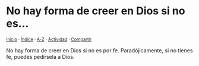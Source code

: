 # No hay forma de creer en Dios si no es...
<sup>[Inicio](https://github.com/jucardus/jucardus.github.io/blob/main/readme.md) · [Índice](https://github.com/jucardus/jucardus.github.io/blob/main/indices/apotegmas.md) · [A-Z](https://github.com/jucardus/jucardus.github.io/blob/main/indices/alfabetico.md) · [Actividad](https://github.com/jucardus/jucardus.github.io/blob/main/indices/actividad.md) · [Compartir](https://x.com/intent/tweet?text=Apotegmas%20-%20No%20hay%20forma%20de%20creer%20en%20Dios%20si%20no%20es...%0A%E2%86%92%20https%3A%2F%2Fgithub.com%2Fjucardus%2Frepo%2Fblob%2Fmain%2Fcontenido%2F25%2F04%2F23%2Fno-hay-forma-de-creer-en.md%0A%0A%23aptgms_jucardus%0A%40jucardus)</sup>

No hay forma de creer en Dios si no es por fe. Paradójicamente, si no tienes fe, puedes pedírsela a Dios.
